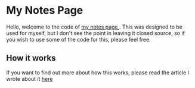 # My Notes Page

Hello, welcome to the code of [my notes page ](https://notes.cxllm.xyz). This was designed to be used for myself, but I don't see the point in leaving it closed source, so if you wish to use some of the code for this, please feel free.

## How it works

If you want to find out more about how this works, please read the article I wrote about it [here](https://notes.cxllm.xyz/welcome)
